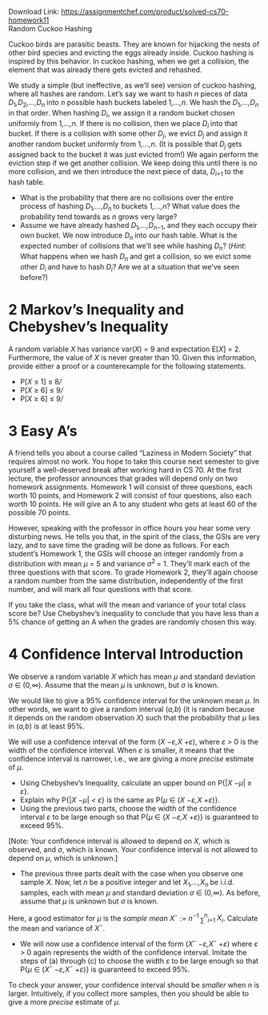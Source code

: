 Download Link: https://assignmentchef.com/product/solved-cs70-homework11
<br>
Random Cuckoo Hashing

Cuckoo birds are parasitic beasts. They are known for hijacking the nests of other bird species and evicting the eggs already inside. Cuckoo hashing is inspired by this behavior. In cuckoo hashing, when we get a collision, the element that was already there gets evicted and rehashed.

We study a simple (but ineffective, as we’ll see) version of cuckoo hashing, where all hashes are random. Let’s say we want to hash <em>n </em>pieces of data <em>D</em><sub>1</sub><em>,D</em><sub>2</sub><em>,…,D<sub>n </sub></em>into <em>n </em>possible hash buckets labeled 1<em>,…,n</em>. We hash the <em>D</em><sub>1</sub><em>,…,D<sub>n </sub></em>in that order. When hashing <em>D<sub>i</sub></em>, we assign it a random bucket chosen uniformly from 1<em>,…,n</em>. If there is no collision, then we place <em>D<sub>i </sub></em>into that bucket. If there is a collision with some other <em>D<sub>j</sub></em>, we evict <em>D<sub>j </sub></em>and assign it another random bucket uniformly from 1<em>,…,n</em>. (It is possible that <em>D<sub>j </sub></em>gets assigned back to the bucket it was just evicted from!) We again perform the eviction step if we get another collision. We keep doing this until there is no more collision, and we then introduce the next piece of data, <em>D<sub>i</sub></em><sub>+1 </sub>to the hash table.

<ul>

 <li>What is the probability that there are no collisions over the entire process of hashing <em>D</em><sub>1</sub><em>,…,D<sub>n </sub></em>to buckets 1<em>,…,n</em>? What value does the probability tend towards as <em>n </em>grows very large?</li>

 <li>Assume we have already hashed <em>D</em><sub>1</sub><em>,…,D<sub>n</sub></em><sub>−1</sub>, and they each occupy their own bucket. We now introduce <em>D<sub>n </sub></em>into our hash table. What is the expected number of collisions that we’ll see while hashing <em>D<sub>n</sub></em>? (<em>Hint</em>: What happens when we hash <em>D<sub>n </sub></em>and get a collision, so we evict some other <em>D<sub>i </sub></em>and have to hash <em>D<sub>i</sub></em>? Are we at a situation that we’ve seen before?)</li>

</ul>

<h1>2          Markov’s Inequality and Chebyshev’s Inequality</h1>

A random variable <em>X </em>has variance var(<em>X</em>) = 9 and expectation E[<em>X</em>] = 2. Furthermore, the value of <em>X </em>is never greater than 10. Given this information, provide either a proof or a counterexample for the following statements.

<ul>

 <li>P[<em>X </em>≤ 1] ≤ 8<em>/</em></li>

 <li>P[<em>X </em>≥ 6] ≤ 9<em>/</em></li>

 <li>P[<em>X </em>≥ 6] ≤ 9<em>/</em></li>

</ul>

<h1>3          Easy A’s</h1>

A friend tells you about a course called “Laziness in Modern Society” that requires almost no work. You hope to take this course next semester to give yourself a well-deserved break after working hard in CS 70. At the first lecture, the professor announces that grades will depend only on two homework assignments. Homework 1 will consist of three questions, each worth 10 points, and Homework 2 will consist of four questions, also each worth 10 points. He will give an A to any student who gets at least 60 of the possible 70 points.

However, speaking with the professor in office hours you hear some very disturbing news. He tells you that, in the spirit of the class, the GSIs are very lazy, and to save time the grading will be done as follows. For each student’s Homework 1, the GSIs will choose an integer randomly from a distribution with mean <em>µ </em>= 5 and variance <em>σ</em><sup>2 </sup>= 1. They’ll mark each of the three questions with that score. To grade Homework 2, they’ll again choose a random number from the same distribution, independently of the first number, and will mark all four questions with that score.

If you take the class, what will the mean and variance of your total class score be? Use Chebyshev’s inequality to conclude that you have less than a 5% chance of getting an A when the grades are randomly chosen this way.

<h1>4          Confidence Interval Introduction</h1>

We observe a random variable <em>X </em>which has mean <em>µ </em>and standard deviation <em>σ </em>∈ (0<em>,</em>∞). Assume that the mean <em>µ </em>is unknown, but <em>σ </em>is known.

We would like to give a 95% confidence interval for the unknown mean <em>µ</em>. In other words, we want to give a random interval (<em>a</em><em>,b</em>) (it is random because it depends on the random observation <em>X</em>) such that the probability that <em>µ </em>lies in (<em>a</em><em>,b</em>) is at least 95%.

We will use a confidence interval of the form (<em>X </em>−<em>ε</em><em>,X </em>+<em>ε</em>), where <em>ε </em><em>&gt; </em>0 is the width of the confidence interval. When <em>ε </em>is smaller, it means that the confidence interval is narrower, i.e., we are giving a more <em>precise </em>estimate of <em>µ</em>.

<ul>

 <li>Using Chebyshev’s Inequality, calculate an upper bound on P{|<em>X </em>−<em>µ</em>| ≥ <em>ε</em>}.</li>

 <li>Explain why P{|<em>X </em>−<em>µ</em>| <em>&lt; </em><em>ε</em>} is the same as P{<em>µ </em>∈ (<em>X </em>−<em>ε</em><em>,X </em>+<em>ε</em>)}.</li>

 <li>Using the previous two parts, choose the width of the confidence interval <em>ε </em>to be large enough so that P{<em>µ </em>∈ (<em>X </em>−<em>ε</em><em>,X </em>+<em>ε</em>)} is guaranteed to exceed 95%.</li>

</ul>

[Note: Your confidence interval is allowed to depend on <em>X</em>, which is observed, and <em>σ</em>, which is known. Your confidence interval is not allowed to depend on <em>µ</em>, which is unknown.]

<ul>

 <li>The previous three parts dealt with the case when you observe one sample <em>X</em>. Now, let <em>n </em>be a positive integer and let <em>X</em><sub>1</sub><em>,…,X<sub>n </sub></em>be i.i.d. samples, each with mean <em>µ </em>and standard deviation <em>σ </em>∈ (0<em>,</em>∞). As before, assume that <em>µ </em>is unknown but <em>σ </em>is known.</li>

</ul>

Here, a good estimator for <em>µ </em>is the <em>sample mean X</em>¯ := <em>n</em><sup>−1 </sup><sub>∑</sub><em><sup>n</sup><sub>i</sub></em><sub>=1 </sub><em>X<sub>i</sub></em>. Calculate the mean and variance of <em>X</em>¯.

<ul>

 <li>We will now use a confidence interval of the form (<em>X</em>¯ −<em>ε</em><em>,X</em>¯ +<em>ε</em>) where <em>ε </em><em>&gt; </em>0 again represents the width of the confidence interval. Imitate the steps of (a) through (c) to choose the width <em>ε </em>to be large enough so that P{<em>µ </em>∈ (<em>X</em>¯ −<em>ε</em><em>,X</em>¯ +<em>ε</em>)} is guaranteed to exceed 95%.</li>

</ul>

To check your answer, your confidence interval should be <em>smaller </em>when <em>n </em>is larger. Intuitively, if you collect more samples, then you should be able to give a more <em>precise </em>estimate of <em>µ</em>.